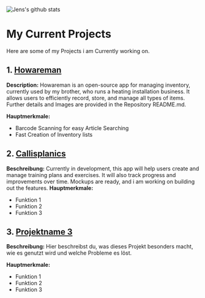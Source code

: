 ![Jens's github stats](https://github-readme-stats.vercel.app/api?username=huemmerj&theme=merko&layout=compact)

# My Current Projects

Here are some of my Projects i am Currently working on.
## 1. [Howareman](https://github.com/huemmerj/howareman)

**Description:** Howareman is an open-source app for managing inventory, currently used by my brother, who runs a heating installation business. It allows users to efficiently record, store, and manage all types of items. Further details and Images are provided in the Repository README.md.

**Hauptmerkmale:**
- Barcode Scanning for easy Article Searching
- Fast Creation of Inventory lists

## 2. [Callisplanics](https://github.com/huemmerj/Callisplanics)

**Beschreibung:** Currently in development, this app will help users create and manage training plans and exercises. It will also track progress and improvements over time. Mockups are ready, and i am working on building out the features.
**Hauptmerkmale:**
- Funktion 1
- Funktion 2
- Funktion 3

## 3. [Projektname 3](https://github.com/username/projektname3)

**Beschreibung:** Hier beschreibst du, was dieses Projekt besonders macht, wie es genutzt wird und welche Probleme es löst.

**Hauptmerkmale:**
- Funktion 1
- Funktion 2
- Funktion 3
